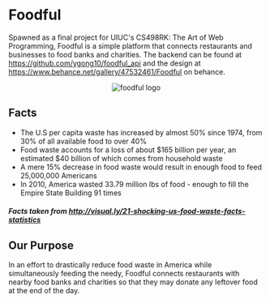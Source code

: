 # Foodful

Spawned as a final project for UIUC's CS498RK: The Art of Web Programming, Foodful is a simple platform that connects restaurants and businesses to food banks and charities. The backend can be found at https://github.com/ygong10/foodful_api and the design at https://www.behance.net/gallery/47532461/Foodful on behance.

<p align="center">
  <img src="https://cloud.githubusercontent.com/assets/8813763/20730882/7c6e3346-b64d-11e6-8e6c-ab027848d864.png?raw=true" alt="foodful logo"/>
</p>

## Facts

* The U.S per capita waste has increased by almost 50% since 1974, from 30% of all available food to over 40%
* Food waste accounts for a loss of about $165 billion per year, an estimated $40 billion of which comes from household waste
* A mere 15% decrease in food waste would result in enough food to feed 25,000,000 Americans
* In 2010, America wasted 33.79 million lbs of food - enough to fill the Empire State Building 91 times

##### Facts taken from http://visual.ly/21-shocking-us-food-waste-facts-statistics

## Our Purpose

In an effort to drastically reduce food waste in America while simultaneously feeding the needy, Foodful connects restaurants with nearby food banks and charities so that they may donate any leftover food at the end of the day.
